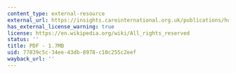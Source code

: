 ```yaml
---
content_type: external-resource
external_url: https://insights.careinternational.org.uk/publications/humanitarian-implications-of-climate-change-mapping-emerging-trends-and-risk-hotspots
has_external_license_warning: true
license: https://en.wikipedia.org/wiki/All_rights_reserved
status: ''
title: PDF - 1.7MB
uid: 77839c5c-34ee-43db-8978-c10c255c2eef
wayback_url: ''
---
```


